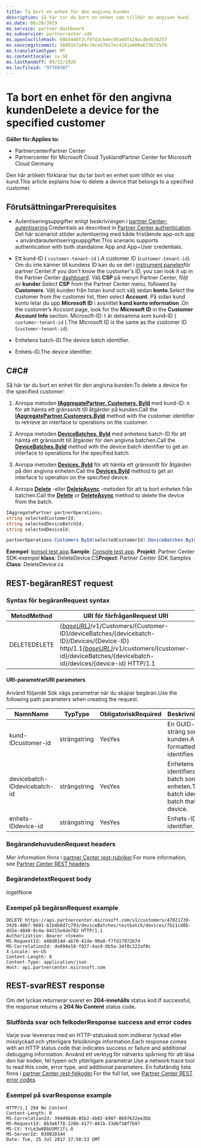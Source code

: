 ```yaml
---
title: Ta bort en enhet för den angivna kunden
description: Så här tar du bort en enhet som tillhör en angiven kund.
ms.date: 06/20/2019
ms.service: partner-dashboard
ms.subservice: partnercenter-sdk
ms.openlocfilehash: 69b5440f2cf07d3cb4ecd5addf429acd64530257
ms.sourcegitcommit: 58801b7a09c19ce57617ec4181a008a673b725f0
ms.translationtype: MT
ms.contentlocale: sv-SE
ms.lasthandoff: 09/22/2020
ms.locfileid: "97769387"
---
```

# <a name="delete-a-device-for-the-specified-customer"></a><span data-ttu-id="b64b5-103">Ta bort en enhet för den angivna kunden</span><span class="sxs-lookup"><span data-stu-id="b64b5-103">Delete a device for the specified customer</span></span>

<span data-ttu-id="b64b5-104">**Gäller för:**</span><span class="sxs-lookup"><span data-stu-id="b64b5-104">**Applies to:**</span></span>

- <span data-ttu-id="b64b5-105">Partnercenter</span><span class="sxs-lookup"><span data-stu-id="b64b5-105">Partner Center</span></span>
- <span data-ttu-id="b64b5-106">Partnercenter för Microsoft Cloud Tyskland</span><span class="sxs-lookup"><span data-stu-id="b64b5-106">Partner Center for Microsoft Cloud Germany</span></span>

<span data-ttu-id="b64b5-107">Den här artikeln förklarar hur du tar bort en enhet som tillhör en viss kund.</span><span class="sxs-lookup"><span data-stu-id="b64b5-107">This article explains how to delete a device that belongs to a specified customer.</span></span>

## <a name="prerequisites"></a><span data-ttu-id="b64b5-108">Förutsättningar</span><span class="sxs-lookup"><span data-stu-id="b64b5-108">Prerequisites</span></span>

- <span data-ttu-id="b64b5-109">Autentiseringsuppgifter enligt beskrivningen i [partner Center-autentisering](partner-center-authentication.md).</span><span class="sxs-lookup"><span data-stu-id="b64b5-109">Credentials as described in [Partner Center authentication](partner-center-authentication.md).</span></span> <span data-ttu-id="b64b5-110">Det här scenariot stöder autentisering med både fristående app-och app + användarautentiseringsuppgifter.</span><span class="sxs-lookup"><span data-stu-id="b64b5-110">This scenario supports authentication with both standalone App and App+User credentials.</span></span>

- <span data-ttu-id="b64b5-111">Ett kund-ID ( `customer-tenant-id` ).</span><span class="sxs-lookup"><span data-stu-id="b64b5-111">A customer ID (`customer-tenant-id`).</span></span> <span data-ttu-id="b64b5-112">Om du inte känner till kundens ID kan du se det i [instrument panelen](https://partner.microsoft.com/dashboard)för partner Center.</span><span class="sxs-lookup"><span data-stu-id="b64b5-112">If you don't know the customer's ID, you can look it up in the Partner Center [dashboard](https://partner.microsoft.com/dashboard).</span></span> <span data-ttu-id="b64b5-113">Välj **CSP** på menyn Partner Center, följt av **kunder**.</span><span class="sxs-lookup"><span data-stu-id="b64b5-113">Select **CSP** from the Partner Center menu, followed by **Customers**.</span></span> <span data-ttu-id="b64b5-114">Välj kunden från listan kund och välj sedan **konto**.</span><span class="sxs-lookup"><span data-stu-id="b64b5-114">Select the customer from the customer list, then select **Account**.</span></span> <span data-ttu-id="b64b5-115">På sidan kund konto letar du upp **Microsoft ID** i avsnittet **kund konto information** .</span><span class="sxs-lookup"><span data-stu-id="b64b5-115">On the customer’s Account page, look for the **Microsoft ID** in the **Customer Account Info** section.</span></span> <span data-ttu-id="b64b5-116">Microsoft-ID: t är detsamma som kund-ID ( `customer-tenant-id` ).</span><span class="sxs-lookup"><span data-stu-id="b64b5-116">The Microsoft ID is the same as the customer ID  (`customer-tenant-id`).</span></span>

- <span data-ttu-id="b64b5-117">Enhetens batch-ID.</span><span class="sxs-lookup"><span data-stu-id="b64b5-117">The device batch identifier.</span></span>

- <span data-ttu-id="b64b5-118">Enhets-ID.</span><span class="sxs-lookup"><span data-stu-id="b64b5-118">The device identifier.</span></span>

## <a name="c"></a><span data-ttu-id="b64b5-119">C\#</span><span class="sxs-lookup"><span data-stu-id="b64b5-119">C\#</span></span>

<span data-ttu-id="b64b5-120">Så här tar du bort en enhet för den angivna kunden:</span><span class="sxs-lookup"><span data-stu-id="b64b5-120">To delete a device for the specified customer:</span></span>

1. <span data-ttu-id="b64b5-121">Anropa metoden [**IAggregatePartner. Customers. ById**](/dotnet/api/microsoft.store.partnercenter.customers.icustomercollection.byid) med kund-ID: n för att hämta ett gränssnitt till åtgärder på kunden.</span><span class="sxs-lookup"><span data-stu-id="b64b5-121">Call the [**IAggregatePartner.Customers.ById**](/dotnet/api/microsoft.store.partnercenter.customers.icustomercollection.byid) method with the customer identifier to retrieve an interface to operations on the customer.</span></span>

2. <span data-ttu-id="b64b5-122">Anropa metoden [**DeviceBatches. ById**](/dotnet/api/microsoft.store.partnercenter.devicesdeployment.idevicesbatchcollection.byid) med enhetens batch-ID för att hämta ett gränssnitt till åtgärder för den angivna batchen.</span><span class="sxs-lookup"><span data-stu-id="b64b5-122">Call the [**DeviceBatches.ById**](/dotnet/api/microsoft.store.partnercenter.devicesdeployment.idevicesbatchcollection.byid) method with the device batch identifier to get an interface to operations for the specified batch.</span></span>

3. <span data-ttu-id="b64b5-123">Anropa metoden [**Devices. ById**](/dotnet/api/microsoft.store.partnercenter.devicesdeployment.idevicecollection.byid) för att hämta ett gränssnitt för åtgärden på den angivna enheten.</span><span class="sxs-lookup"><span data-stu-id="b64b5-123">Call the [**Devices.ById**](/dotnet/api/microsoft.store.partnercenter.devicesdeployment.idevicecollection.byid) method to get an interface to operation on the specified device.</span></span>

4. <span data-ttu-id="b64b5-124">Anropa [**Delete**](/dotnet/api/microsoft.store.partnercenter.devicesdeployment.idevice.delete) -eller [**DeleteAsync**](/dotnet/api/microsoft.store.partnercenter.devicesdeployment.idevice.deleteasync) -metoden för att ta bort enheten från batchen.</span><span class="sxs-lookup"><span data-stu-id="b64b5-124">Call the [**Delete**](/dotnet/api/microsoft.store.partnercenter.devicesdeployment.idevice.delete) or [**DeleteAsync**](/dotnet/api/microsoft.store.partnercenter.devicesdeployment.idevice.deleteasync) method to delete the device from the batch.</span></span>

``` csharp
IAggregatePartner partnerOperations;
string selectedCustomerId;
string selectedDeviceBatchId;
string selectedDeviceId;

partnerOperations.Customers.ById(selectedCustomerId).DeviceBatches.ById(selectedDeviceBatchId).Devices.ById(selectedDeviceId).Delete();
```

<span data-ttu-id="b64b5-125">**Exempel**: [konsol test app](console-test-app.md).</span><span class="sxs-lookup"><span data-stu-id="b64b5-125">**Sample**: [Console test app](console-test-app.md).</span></span> <span data-ttu-id="b64b5-126">**Projekt**: Partner Center SDK-exempel **klass**: DeleteDevice.CS</span><span class="sxs-lookup"><span data-stu-id="b64b5-126">**Project**: Partner Center SDK Samples **Class**: DeleteDevice.cs</span></span>

## <a name="rest-request"></a><span data-ttu-id="b64b5-127">REST-begäran</span><span class="sxs-lookup"><span data-stu-id="b64b5-127">REST request</span></span>

### <a name="request-syntax"></a><span data-ttu-id="b64b5-128">Syntax för begäran</span><span class="sxs-lookup"><span data-stu-id="b64b5-128">Request syntax</span></span>

| <span data-ttu-id="b64b5-129">Metod</span><span class="sxs-lookup"><span data-stu-id="b64b5-129">Method</span></span>     | <span data-ttu-id="b64b5-130">URI för förfrågan</span><span class="sxs-lookup"><span data-stu-id="b64b5-130">Request URI</span></span>                                                                                                                        |
|------------|------------------------------------------------------------------------------------------------------------------------------------|
| <span data-ttu-id="b64b5-131">DELETE</span><span class="sxs-lookup"><span data-stu-id="b64b5-131">DELETE</span></span>     | <span data-ttu-id="b64b5-132">[*{baseURL}*](partner-center-rest-urls.md)/v1/Customers/{Customer-ID}/deviceBatches/{devicebatch-ID}/Devices/{Device-ID} http/1.1</span><span class="sxs-lookup"><span data-stu-id="b64b5-132">[*{baseURL}*](partner-center-rest-urls.md)/v1/customers/{customer-id}/deviceBatches/{devicebatch-id}/devices/{device-id} HTTP/1.1</span></span>  |

#### <a name="uri-parameters"></a><span data-ttu-id="b64b5-133">URI-parametrar</span><span class="sxs-lookup"><span data-stu-id="b64b5-133">URI parameters</span></span>

<span data-ttu-id="b64b5-134">Använd följande Sök vägs parametrar när du skapar begäran.</span><span class="sxs-lookup"><span data-stu-id="b64b5-134">Use the following path parameters when creating the request.</span></span>

| <span data-ttu-id="b64b5-135">Namn</span><span class="sxs-lookup"><span data-stu-id="b64b5-135">Name</span></span>           | <span data-ttu-id="b64b5-136">Typ</span><span class="sxs-lookup"><span data-stu-id="b64b5-136">Type</span></span>   | <span data-ttu-id="b64b5-137">Obligatorisk</span><span class="sxs-lookup"><span data-stu-id="b64b5-137">Required</span></span> | <span data-ttu-id="b64b5-138">Beskrivning</span><span class="sxs-lookup"><span data-stu-id="b64b5-138">Description</span></span>                                                        |
|----------------|--------|----------|--------------------------------------------------------------------|
| <span data-ttu-id="b64b5-139">kund-ID</span><span class="sxs-lookup"><span data-stu-id="b64b5-139">customer-id</span></span>    | <span data-ttu-id="b64b5-140">sträng</span><span class="sxs-lookup"><span data-stu-id="b64b5-140">string</span></span> | <span data-ttu-id="b64b5-141">Yes</span><span class="sxs-lookup"><span data-stu-id="b64b5-141">Yes</span></span>      | <span data-ttu-id="b64b5-142">En GUID-formaterad sträng som identifierar kunden.</span><span class="sxs-lookup"><span data-stu-id="b64b5-142">A GUID-formatted string that identifies the customer.</span></span>              |
| <span data-ttu-id="b64b5-143">devicebatch-ID</span><span class="sxs-lookup"><span data-stu-id="b64b5-143">devicebatch-id</span></span> | <span data-ttu-id="b64b5-144">sträng</span><span class="sxs-lookup"><span data-stu-id="b64b5-144">string</span></span> | <span data-ttu-id="b64b5-145">Yes</span><span class="sxs-lookup"><span data-stu-id="b64b5-145">Yes</span></span>      | <span data-ttu-id="b64b5-146">Enhetens batch-identifierare för den batch som innehåller enheten.</span><span class="sxs-lookup"><span data-stu-id="b64b5-146">The device batch identifier of the batch that contains the device.</span></span> |
| <span data-ttu-id="b64b5-147">enhets-ID</span><span class="sxs-lookup"><span data-stu-id="b64b5-147">device-id</span></span>      | <span data-ttu-id="b64b5-148">sträng</span><span class="sxs-lookup"><span data-stu-id="b64b5-148">string</span></span> | <span data-ttu-id="b64b5-149">Yes</span><span class="sxs-lookup"><span data-stu-id="b64b5-149">Yes</span></span>      | <span data-ttu-id="b64b5-150">Enhets-ID.</span><span class="sxs-lookup"><span data-stu-id="b64b5-150">The device identifier.</span></span>                                             |

### <a name="request-headers"></a><span data-ttu-id="b64b5-151">Begärandehuvuden</span><span class="sxs-lookup"><span data-stu-id="b64b5-151">Request headers</span></span>

<span data-ttu-id="b64b5-152">Mer information finns i [partner Center rest-rubriker](headers.md).</span><span class="sxs-lookup"><span data-stu-id="b64b5-152">For more information, see [Partner Center REST headers](headers.md).</span></span>

### <a name="request-body"></a><span data-ttu-id="b64b5-153">Begärandetext</span><span class="sxs-lookup"><span data-stu-id="b64b5-153">Request body</span></span>

<span data-ttu-id="b64b5-154">Inget</span><span class="sxs-lookup"><span data-stu-id="b64b5-154">None</span></span>

### <a name="request-example"></a><span data-ttu-id="b64b5-155">Exempel på begäran</span><span class="sxs-lookup"><span data-stu-id="b64b5-155">Request example</span></span>

```http
DELETE https://api.partnercenter.microsoft.com/v1/customers/47021739-3426-40bf-9601-61b4b6d7c793/deviceBatches/testbatch/devices/7b11cd8b-dd1e-4840-8c4a-84215e4de782 HTTP/1.1
Authorization: Bearer <token>
MS-RequestId: e88d014d-ab70-41de-90a0-f7fd1797267d
MS-CorrelationId: de894e18-f027-4ac0-8b5a-34f0c222af0c
X-Locale: en-US
Content-Length: 0
Content-Type: application/json
Host: api.partnercenter.microsoft.com
```

## <a name="rest-response"></a><span data-ttu-id="b64b5-156">REST-svar</span><span class="sxs-lookup"><span data-stu-id="b64b5-156">REST response</span></span>

<span data-ttu-id="b64b5-157">Om det lyckas returnerar svaret en **204-innehålls** status kod.</span><span class="sxs-lookup"><span data-stu-id="b64b5-157">If successful, the response returns a **204 No Content** status code.</span></span>

### <a name="response-success-and-error-codes"></a><span data-ttu-id="b64b5-158">Slutförda svar och felkoder</span><span class="sxs-lookup"><span data-stu-id="b64b5-158">Response success and error codes</span></span>

<span data-ttu-id="b64b5-159">Varje svar levereras med en HTTP-statuskod som indikerar lyckad eller misslyckad och ytterligare felsöknings information.</span><span class="sxs-lookup"><span data-stu-id="b64b5-159">Each response comes with an HTTP status code that indicates success or failure and additional debugging information.</span></span> <span data-ttu-id="b64b5-160">Använd ett verktyg för nätverks spårning för att läsa den här koden, fel typen och ytterligare parametrar.</span><span class="sxs-lookup"><span data-stu-id="b64b5-160">Use a network trace tool to read this code, error type, and additional parameters.</span></span> <span data-ttu-id="b64b5-161">En fullständig lista finns i [partner Center rest-felkoder](error-codes.md).</span><span class="sxs-lookup"><span data-stu-id="b64b5-161">For the full list, see [Partner Center REST error codes](error-codes.md).</span></span>

### <a name="response-example"></a><span data-ttu-id="b64b5-162">Exempel på svar</span><span class="sxs-lookup"><span data-stu-id="b64b5-162">Response example</span></span>

```http
HTTP/1.1 204 No Content
Content-Length: 0
MS-CorrelationId: 394d96d0-05b2-4b02-b907-0697632ee3bb
MS-RequestId: 8b3e6f78-220b-4177-861b-33d6f38f7b97
MS-CV: YrLe3w6BbUSMt1fi.0
MS-ServerId: 030020344
Date: Tue, 25 Jul 2017 17:58:53 GMT
```
